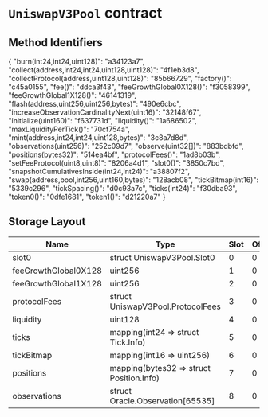 # `UniswapV3Pool` contract

## Method Identifiers

{
  "burn(int24,int24,uint128)": "a34123a7",
  "collect(address,int24,int24,uint128,uint128)": "4f1eb3d8",
  "collectProtocol(address,uint128,uint128)": "85b66729",
  "factory()": "c45a0155",
  "fee()": "ddca3f43",
  "feeGrowthGlobal0X128()": "f3058399",
  "feeGrowthGlobal1X128()": "46141319",
  "flash(address,uint256,uint256,bytes)": "490e6cbc",
  "increaseObservationCardinalityNext(uint16)": "32148f67",
  "initialize(uint160)": "f637731d",
  "liquidity()": "1a686502",
  "maxLiquidityPerTick()": "70cf754a",
  "mint(address,int24,int24,uint128,bytes)": "3c8a7d8d",
  "observations(uint256)": "252c09d7",
  "observe(uint32[])": "883bdbfd",
  "positions(bytes32)": "514ea4bf",
  "protocolFees()": "1ad8b03b",
  "setFeeProtocol(uint8,uint8)": "8206a4d1",
  "slot0()": "3850c7bd",
  "snapshotCumulativesInside(int24,int24)": "a38807f2",
  "swap(address,bool,int256,uint160,bytes)": "128acb08",
  "tickBitmap(int16)": "5339c296",
  "tickSpacing()": "d0c93a7c",
  "ticks(int24)": "f30dba93",
  "token0()": "0dfe1681",
  "token1()": "d21220a7"
}

## Storage Layout

| Name                 | Type                                     | Slot | Offset | Bytes   |
|----------------------|------------------------------------------|------|--------|---------|
| slot0                | struct UniswapV3Pool.Slot0               | 0    | 0      | 32      |
| feeGrowthGlobal0X128 | uint256                                  | 1    | 0      | 32      |
| feeGrowthGlobal1X128 | uint256                                  | 2    | 0      | 32      |
| protocolFees         | struct UniswapV3Pool.ProtocolFees        | 3    | 0      | 32      |
| liquidity            | uint128                                  | 4    | 0      | 16      |
| ticks                | mapping(int24 => struct Tick.Info)       | 5    | 0      | 32      |
| tickBitmap           | mapping(int16 => uint256)                | 6    | 0      | 32      |
| positions            | mapping(bytes32 => struct Position.Info) | 7    | 0      | 32      |
| observations         | struct Oracle.Observation[65535]         | 8    | 0      | 2097120 |
